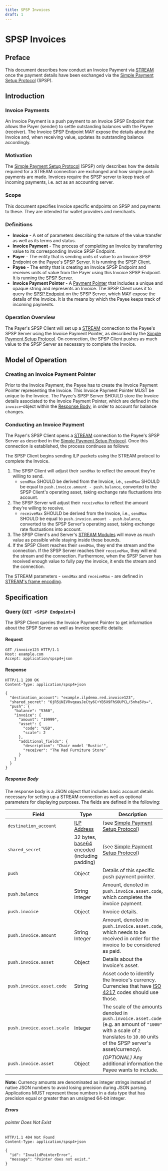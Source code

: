 ```yaml
---
title: SPSP Invoices
draft: 1
---
```

# SPSP Invoices

## Preface

This document describes how conduct an Invoice Payment via [STREAM](../0029-stream/0029-stream.md) once the payment details have been exchanged via the [Simple Payment Setup Protocol](../0009-simple-payment-setup-protocol/0009-simple-payment-setup-protocol.md) (SPSP).

## Introduction

### Invoice Payments

An Invoice Payment is a push payment to an Invoice SPSP Endpoint that allows the Payer (sender) to settle outstanding balances with the Payee (receiver). The Invoice SPSP Endpoint MAY expose the details about the Invoice and, when receiving value, updates its outstanding balance accordingly.

### Motivation

The [Simple Payment Setup Protocol](../0009-simple-payment-setup-protocol/0009-simple-payment-setup-protocol.md) (SPSP) only describes how the details required for a STREAM connection are exchanged and how simple push payments are made. Invoices require the SPSP server to keep track of incoming payments, i.e. act as an accounting server. 

### Scope

This document specifies Invoice specific endpoints on SPSP and payments to these. They are intended for wallet providers and merchants.

### Definitions
* **Invoice** - A set of parameters describing the nature of the value transfer as well as its terms and status.
* **Invoice Payment** - The process of completing an Invoice by transferring value to its corresponding Invoice SPSP Endpoint.
* **Payer** - The entity that is sending units of value to an Invoice SPSP Endpoint on the Payee's [SPSP Server](../0009-simple-payment-setup-protocol/0009-simple-payment-setup-protocol.md#Definitions). It is running the [SPSP Client](../0009-simple-payment-setup-protocol/0009-simple-payment-setup-protocol.md#Definitions).
* **Payee** - The entity that is creating an Invoice SPSP Endpoint and receives units of value from the Payer using this Invoice SPSP Endpoint. It is running the [SPSP Server](../0009-simple-payment-setup-protocol/0009-simple-payment-setup-protocol.md#Definitions).
* **Invoice Payment Pointer** - A [Payment Pointer](../0026-payment-pointers/0026-payment-pointers.md) that includes a unique and opaque string and represents an Invoice. The SPSP Client uses it to query the [SPSP Endpoint](../0009-simple-payment-setup-protocol/0009-simple-payment-setup-protocol.md#Definitions) on the SPSP Server, which MAY expose the details of the Invoice. It is the means by which the Payee keeps track of incoming payments. 

### Operation Overview

The Payer's SPSP Client will set up a [STREAM](../0029-stream/0029-stream.md) connection to the Payee's SPSP Server using the Invoice Payment Pointer, as described by the [Simple Payment Setup Protocol](../0009-simple-payment-setup-protocol/0009-simple-payment-setup-protocol.md). On connection, the SPSP Client pushes as much value to the SPSP Server as necessary to complete the Invoice.

## Model of Operation

### Creating an Invoice Payment Pointer

Prior to the Invoice Payment, the Payee has to create the Invoice Payment Pointer representing the Invoice. This Invoice Payment Pointer MUST be unique to the Invoice. The Payee's SPSP Server SHOULD store the Invoice details associated to the Invoice Payment Pointer, which are defined in the `invoice`-object within the [Response Body](#Response-Body), in order to account for balance changes.

### Conducting an Invoice Payment

The Payer's SPSP Client opens a [STREAM](../0029-stream/0029-stream.md) connection to the Payee's SPSP Server as described in the [Simple Payment Setup Protocol](../0009-simple-payment-setup-protocol/0009-simple-payment-setup-protocol.md). Once this connection is established, the process continues as follows: 

The SPSP Client begins sending ILP packets using the STREAM protocol to complete the Invoice.
  1. The SPSP Client will adjust their `sendMax` to reflect the amount they're willing to send.
      * `sendMax` SHOULD be derived from the Invoice, i.e., `sendMax` SHOULD be equal to `push.invoice.amount - push.balance`, converted to the SPSP Client's operating asset, taking exchange rate fluctuations into account.
  2. The SPSP Server will adjust their `receiveMax` to reflect the amount they're willing to receive.
      * `receiveMax` SHOULD be derived from the Invoice, i.e., `sendMax` SHOULD be equal to `push.invoice.amount - push.balance`, converted to the SPSP Server's operating asset, taking exchange rate fluctuations into account.
  3. The SPSP Client's and Server's [STREAM Modules](../0009-simple-payment-setup-protocol/0009-simple-payment-setup-protocol.md#Definitions) will move as much value as possible while staying inside these bounds.
  4. If the SPSP Client reaches their `sendMax`, they end the stream and the connection. If the SPSP Server reaches their `receiveMax`, they will end the stream and the connection. Furthermore, when the SPSP Server has received enough value to fully pay the invoice, it ends the stream and the connection.

The STREAM parameters - `sendMax` and `receiveMax` - are defined in [STREAM's frame encoding](../0029-stream/0029-stream.md#53-frames).


## Specification

### Query (`GET <SPSP Endpoint>`)

The SPSP Client queries the Invoice Payment Pointer to get information about the SPSP Server as well as Invoice specific details:

#### Request

``` http
GET /invoice123 HTTP/1.1
Host: example.com
Accept: application/spsp4+json
```

#### Response

``` http
HTTP/1.1 200 OK
Content-Type: application/spsp4+json

{
  "destination_account": "example.ilpdemo.red.invoice123",
  "shared_secret": "6jR5iNIVRvqeasJeCty6C+YB5X9FhSOUPCL/5nha5Vs=",
  "push": {
    "balance": "5360",
    "invoice": {
      "amount": "19999",
      "asset": {
        "code": "USD",
        "scale": 2
      },
      "additional_fields": {
        "description": "Chair model 'Rustic'",
        "receiver": "The Red Furniture Store"
      }
    }
  }
}
```

##### Response Body

The response body is a JSON object that includes basic account details necessary for setting up a STREAM connection as well as optional parameters for displaying purposes. The fields are defined in the following: 

| Field | Type | Description |
|---|---|---|
| `destination_account` | [ILP Address](../0015-ilp-addresses/0015-ilp-addresses.md) | (see [Simple Payment Setup Protocol](../0009-simple-payment-setup-protocol/0009-simple-payment-setup-protocol.md#Response-Body)) |
| `shared_secret` | 32 bytes, [base64 encoded](https://en.wikipedia.org/wiki/Base64) (including padding) | (see [Simple Payment Setup Protocol](../0009-simple-payment-setup-protocol/0009-simple-payment-setup-protocol.md#Response-Body)) |
| `push`  | Object |  Details of this specific push payment pointer. |
| `push.balance`  | String Integer | Amount, denoted in `push.invoice.asset.code`, which completes the invoice payment. |
| `push.invoice` | Object | Invoice details. |
| `push.invoice.amount` | String Integer | Amount, denoted in `push.invoice.asset.code`, which needs to be received in order for the invoice to be considered as paid.
| `push.invoice.asset` | Object | Details about the Invoice's asset. |
| `push.invoice.asset.code` | String |  Asset code to identify the Invoice's currency. Currencies that have [ISO 4217](https://en.wikipedia.org/wiki/ISO_4217) codes should use those. |
| `push.invoice.asset.scale` | Integer | The scale of the amounts denoted in `push.invoice.asset.code` (e.g. an amount of `"1000"` with a scale of `2` translates to `10.00` units of the SPSP server's asset/currency). |
| `push.invoice.asset` | Object | _(OPTIONAL)_ Any additional information the Payee wants to include. |

**Note:** Currency amounts are denominated as integer strings instead of native JSON numbers to avoid losing precision during JSON parsing. Applications MUST represent these numbers in a data type that has precision equal or greater than an unsigned 64-bit integer.


##### Errors

###### pointer Does Not Exist

``` http
HTTP/1.1 404 Not Found
Content-Type: application/spsp4+json

{
  "id": "InvalidPointerError",
  "message": "Pointer does not exist."
}
```
